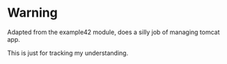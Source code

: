 Warning 
====

Adapted from the example42 module,
does a silly job of managing tomcat app. 

This is just for tracking my understanding. 


